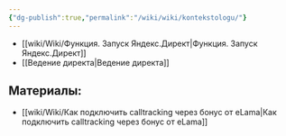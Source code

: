 ```yaml
---
{"dg-publish":true,"permalink":"/wiki/wiki/kontekstologu/"}
---
```


- [[wiki/Wiki/Функция. Запуск Яндекс.Директ\|Функция. Запуск Яндекс.Директ]]
- [[Ведение директа\|Ведение директа]]

## Материалы:
- [[wiki/Wiki/Как подключить calltracking через бонус от eLama\|Как подключить calltracking через бонус от eLama]]